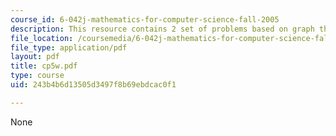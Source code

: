 ```yaml
---
course_id: 6-042j-mathematics-for-computer-science-fall-2005
description: This resource contains 2 set of problems based on graph theory III.
file_location: /coursemedia/6-042j-mathematics-for-computer-science-fall-2005/243b4b6d13505d3497f8b69ebdcac0f1_cp5w.pdf
file_type: application/pdf
layout: pdf
title: cp5w.pdf
type: course
uid: 243b4b6d13505d3497f8b69ebdcac0f1

---
```

None